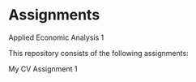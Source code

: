 # Assignments
Applied Economic Analysis 1

This repository consists of the following assignments:

My CV
Assignment 1

